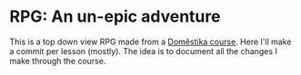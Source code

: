 ﻿# RPG: An un-epic adventure

This is a top down view RPG made from a [Domĕstika course](https://www.domestika.org/es/courses/1761-diseno-avanzado-de-videojuegos-rpg-con-unity). Here I'll make a commit per lesson (mostly). The idea is to document all the changes I make through the course.
